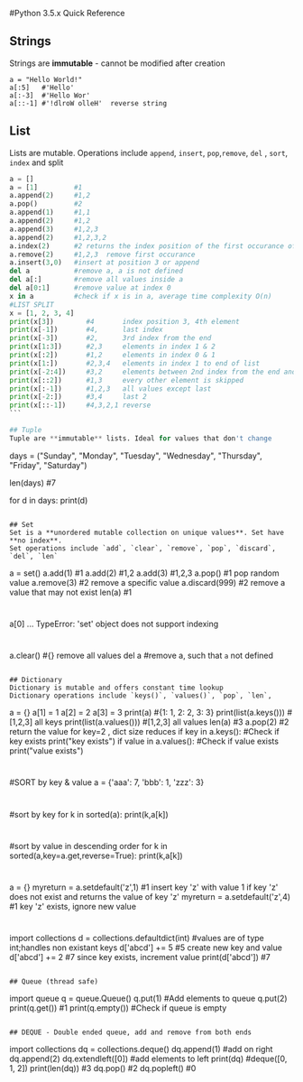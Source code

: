 #Python 3.5.x  Quick Reference

## Strings
Strings are **immutable** - cannot be modified after creation
```
a = "Hello World!"
a[:5]   #'Hello'
a[:-3]  #'Hello Wor'
a[::-1] #'!dlroW olleH'  reverse string 
```

## List
Lists are mutable. Operations include `append`, `insert`, `pop`,`remove`, `del` , `sort`, `index` and split

````python
a = []
a = [1]         #1
a.append(2)     #1,2
a.pop()         #2
a.append(1)     #1,1
a.append(2)     #1,2
a.append(3)     #1,2,3
a.append(2)     #1,2,3,2
a.index(2)      #2 returns the index position of the first occurance of 2
a.remove(2)     #1,2,3  remove first occurance
a.insert(3,0)   #insert at position 3 or append 
del a           #remove a, a is not defined
del a[:]        #remove all values inside a 
del a[0:1]      #remove value at index 0
x in a          #check if x is in a, average time complexity O(n)
#LIST SPLIT
x = [1, 2, 3, 4]
print(x[3])        #4       index position 3, 4th element
print(x[-1])       #4,      last index
print(x[-3])       #2,      3rd index from the end
print(x[1:3])      #2,3     elements in index 1 & 2
print(x[:2])       #1,2     elements in index 0 & 1
print(x[1:])       #2,3,4   elements in index 1 to end of list
print(x[-2:4])     #3,2     elements between 2nd index from the end and 3rd index from end
print(x[::2])      #1,3     every other element is skipped
print(x[:-1])      #1,2,3   all values except last
print(x[-2:])      #3,4     last 2
print(x[::-1])     #4,3,2,1 reverse
```

## Tuple
Tuple are **immutable** lists. Ideal for values that don't change
````
days = ("Sunday", "Monday", "Tuesday", "Wednesday", "Thursday", "Friday", "Saturday")

len(days)  #7

for d in days:
	print(d)
````

## Set
Set is a **unordered mutable collection on unique values**. Set have **no index**. 
Set operations include `add`, `clear`, `remove`, `pop`, `discard`, `del`, `len`
````
a = set()
a.add(1)          #1
a.add(2)          #1,2
a.add(3)          #1,2,3 
a.pop()           #1 pop  random value
a.remove(3)       #2  remove a specific value
a.discard(999)    #2  remove a value that may not exist
len(a)            #1
#
a[0]
...
TypeError: 'set' object does not support indexing
#
a.clear()         #{}  remove all values
del a             #remove a, such that `a` not defined
````

## Dictionary
Dictionary is mutable and offers constant time lookup
Dictionary operations include `keys()`, `values()`, `pop`, `len`, 
````
a = {}
a[1] = 1
a[2] = 2
a[3] = 3
print(a)                        #{1: 1, 2: 2, 3: 3}
print(list(a.keys()))           #[1,2,3]  all keys
print(list(a.values()))         #[1,2,3]  all values
len(a)                          #3
a.pop(2)                        #2 return the value for key=2 , dict size reduces
if key in a.keys():             #Check if key exists
    print("key exists")
if value in a.values():          #Check if value exists
    print("value exists")
#
#SORT by key & value
a = {'aaa': 7, 'bbb': 1, 'zzz': 3}
#
#sort by key
for k in sorted(a):
	print(k,a[k])
#
#sort by value in descending order
for k in sorted(a,key=a.get,reverse=True):
	print(k,a[k])
#
#
#
a = {}
myreturn = a.setdefault('z',1)          #1 insert key 'z' with value 1 if key 'z' does not exist and returns the value of key 'z'
myreturn = a.setdefault('z',4)          #1 key 'z' exists, ignore new value
#
#
import collections
d = collections.defaultdict(int)  #values are of type int;handles non existant keys
d['abcd'] += 5    #5 create new key and value
d['abcd'] += 2    #7 since key exists, increment value
print(d['abcd'])  #7
````

## Queue (thread safe)
````
import queue
q = queue.Queue()
q.put(1)         #Add elements to queue
q.put(2)
print(q.get())   #1 
print(q.empty()) #Check if queue is empty
````

## DEQUE - Double ended queue, add and remove from both ends
````
import collections
dq = collections.deque()
dq.append(1)        #add on right
dq.append(2)
dq.extendleft([0])  #add elements to left
print(dq)           #deque([0, 1, 2])
print(len(dq))      #3
dq.pop()            #2
dq.popleft()        #0  
````


